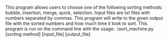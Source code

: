 This program allows users to choose one of the following sorting methods: bubble, insertion, merge, quick, selection.
Input files are txt files with numbers separated by commas.
This program will write to the given output file with the sorted numbers and how much time it took to sort.
This program is run on the command line with the usage: .\sort_machine.py [sorting method] [input_file] [output_file]
